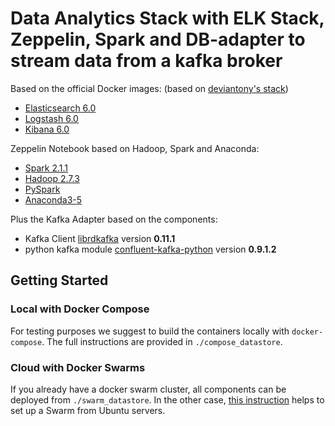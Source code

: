# Data Analytics Stack with ELK Stack, Zeppelin, Spark and DB-adapter to stream data from a kafka broker


Based on the official Docker images: (based on [deviantony's stack](https://github.com/deviantony/docker-elk))
* [Elasticsearch 6.0](https://github.com/elastic/elasticsearch-docker)
* [Logstash 6.0](https://github.com/elastic/logstash-docker)
* [Kibana 6.0](https://github.com/elastic/kibana-docker)

Zeppelin Notebook based on Hadoop, Spark and Anaconda:
* [Spark 2.1.1](http://spark.apache.org/docs/2.1.1) 
* [Hadoop 2.7.3](http://hadoop.apache.org/docs/r2.7.3)
* [PySpark](http://spark.apache.org/docs/2.1.1/api/python) 
* [Anaconda3-5](https://www.anaconda.com/distribution/)

Plus the Kafka Adapter based on the components:
* Kafka Client [librdkafka](https://github.com/geeknam/docker-confluent-python) version **0.11.1**
* python kafka module [confluent-kafka-python](https://github.com/confluentinc/confluent-kafka-python) version **0.9.1.2**




## Getting Started

### Local with Docker Compose

For testing purposes we suggest to build the containers locally with `docker-compose`.
The full instructions are provided in `./compose_datastore`.


### Cloud with Docker Swarms

If you already have a docker swarm cluster, all components can be deployed from `./swarm_datastore`.
In the other case, [this instruction](https://www.youtube.com/watch?v=KC4Ad1DS8xU&t=191s)
helps to set up a Swarm from Ubuntu servers.


